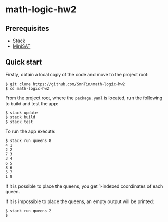 # math-logic-hw2

## Prerequisites

* [Stack](https://docs.haskellstack.org/en/stable/README/)
* [MiniSAT](http://minisat.se/)

## Quick start

Firstly, obtain a local copy of the code and move to the project root:
```console
$ git clone https://github.com/SmnTin/math-logic-hw2
$ cd math-logic-hw2
```

From the project root, where the `package.yaml` is located, run the following to build and test the app:
```console
$ stack update
$ stack build
$ stack test
```

To run the app execute:
```console
$ stack run queens 8
4 1
2 2
7 3
3 4
6 5
8 6
5 7
1 8
```
If it is possible to place the queens, you get 1-indexed coordinates of each queen. 

If it is impossible to place the queens, an empty output will be printed:
```console
$ stack run queens 2
$
```
